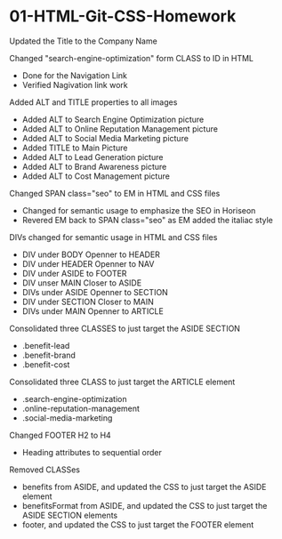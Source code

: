 # 01-HTML-Git-CSS-Homework

Updated the Title to the Company Name

Changed "search-engine-optimization" form CLASS to ID in HTML 
 - Done for the Navigation Link
 - Verified Nagivation link work

Added ALT and TITLE properties to all images
 - Added ALT to Search Engine Optimization picture
 - Added ALT to Online Reputation Management picture
 - Added ALT to Social Media Marketing picture
 - Added TITLE to Main Picture
 - Added ALT to Lead Generation picture
 - Added ALT to Brand Awareness picture
 - Added ALT to Cost Management picture

Changed SPAN class="seo" to EM in HTML and CSS files
 - Changed for semantic usage to emphasize the SEO in Horiseon
 - Revered EM back to SPAN class="seo" as EM added the italiac style


DIVs changed for semantic usage in HTML and CSS files
 - DIV under BODY Openner to HEADER
 - DIV under HEADER Openner to NAV
 - DIV under ASIDE to FOOTER
 - DIV unser MAIN Closer to ASIDE
 - DIVs under ASIDE Openner to SECTION
 - DIV under SECTION Closer to MAIN
 - DIVs under MAIN Openner to ARTICLE


Consolidated three CLASSES to just target the ASIDE SECTION
 - .benefit-lead
 - .benefit-brand
 - .benefit-cost

Consolidated three CLASS to just target the ARTICLE element
 - .search-engine-optimization
 - .online-reputation-management
 - .social-media-marketing

Changed FOOTER H2 to H4
 - Heading attributes to sequential order

Removed CLASSes 
 - benefits from ASIDE, and updated the CSS to just target the ASIDE element
 - benefitsFormat from ASIDE, and updated the CSS to just target the ASIDE SECTION elements
 - footer, and updated the CSS to just target the FOOTER element



